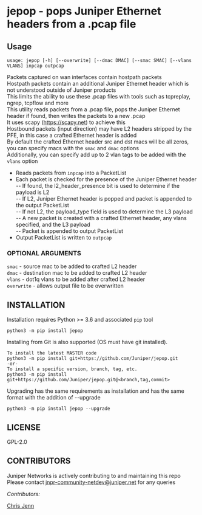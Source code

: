# jepop - pops Juniper Ethernet headers from a .pcap file  

## Usage
```
usage: jepop [-h] [--overwrite] [--dmac DMAC] [--smac SMAC] [--vlans VLANS] inpcap outpcap
```

Packets captured on wan interfaces contain hostpath packets  
Hostpath packets contain an additional Juniper Ethernet header which is not understood outside of Juniper products   
This limits the ability to use these .pcap files with tools such as tcpreplay, ngrep, tcpflow and more   
This utility reads packets from a .pcap file, pops the Juniper Ethernet header if found, then writes the packets to a new .pcap  
It uses scapy (https://scapy.net) to achieve this    
Hostbound packets (input direction) may have L2 headers stripped by the PFE, in this case a crafted Ethernet header is added  
By default the crafted Ethernet header src and dst macs will be all zeros, you can specify macs with the `smac` and `dmac` options  
Additionally, you can specify add up to 2 vlan tags to be added with the `vlans` option   

- Reads packets from `inpcap` into a PacketList  
- Each packet is checked for the presence of the Juniper Ethernet header  
-- If found, the l2_header_presence bit is used to determine if the payload is L2  
-- If L2, Juniper Ethernet header is popped and packet is appended to the output PacketList  
-- If not L2, the payload_type field is used to determine the L3 payload  
-- A new packet is created with a crafted Ethernet header, any vlans specified, and the L3 payload  
-- Packet is appended to output PacketList  
- Output PacketList is written to `outpcap`  

### OPTIONAL ARGUMENTS

`smac` - source mac to be added to crafted L2 header  
`dmac` - destination mac to be added to crafted L2 header  
`vlans` - dot1q vlans to be added after crafted L2 header  
`overwrite` - allows output file to be overwritten  

## INSTALLATION

Installation requires Python >= 3.6 and associated `pip` tool

    python3 -m pip install jepop

Installing from Git is also supported (OS must have git installed).

    To install the latest MASTER code
    python3 -m pip install git+https://github.com/Juniper/jepop.git
    -or-
    To install a specific version, branch, tag, etc.
    python3 -m pip install git+https://github.com/Juniper/jepop.git@<branch,tag,commit>

Upgrading has the same requirements as installation and has the same format with the addition of --upgrade

    python3 -m pip install jepop --upgrade

## LICENSE

GPL-2.0  

## CONTRIBUTORS

Juniper Networks is actively contributing to and maintaining this repo  
Please contact jnpr-community-netdev@juniper.net for any queries  

*Contributors:*

[Chris Jenn](https://github.com/ipmonk)
